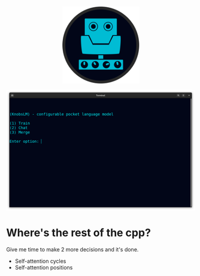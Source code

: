 <!--
Configurable pocket language model of 1-500MB running on droids &amp; old laptops.
-->



<p align="center">
  <img src="https://github.com/compromise-evident/KnobsLM/blob/main/Other/KnobsLM_icon_4fb9fb7dd2e08b9c0376d9782ca0c195628a6e075eed0bf847bc15ba624e1308.png" width="205">
</p>

<p align="center">
  <img src="https://raw.githubusercontent.com/compromise-evident/KnobsLM/main/Other/KnobsLM_terminal.png">
</p>



# Where's the rest of the cpp?

Give me time to make 2 more decisions and it's done.
* Self-attention cycles
* Self-attention positions

